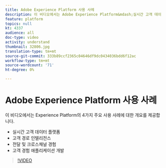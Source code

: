 ```yaml
---
title: Adobe Experience Platform 사용 사례
description: 이 비디오에서는 Adobe Experience Platform&mdash;실시간 고객 데이터 플랫폼, 고객 경로 인텔리전스, 전달 및 크로스 채널 경험, 고객 경험 애플리케이션 개발과 같은 4가지 주요 사용 사례를 간략하게 소개합니다.
feature: platform
topics: null
kt: 4337
audience: all
doc-type: video
activity: understand
thumbnail: 32806.jpg
translation-type: tm+mt
source-git-commit: 333b89ccf2365c04646df9dc0434036bdd6f12ac
workflow-type: tm+mt
source-wordcount: '71'
ht-degree: 0%

---
```



# Adobe Experience Platform 사용 사례

이 비디오에서는 Experience Platform의 4가지 주요 사용 사례에 대한 개요를 제공합니다.

* 실시간 고객 데이터 플랫폼
* 고객 경로 인텔리전스
* 전달 및 크로스채널 경험
* 고객 경험 애플리케이션 개발

>[!VIDEO](https://video.tv.adobe.com/v/32806?quality=12&learn=on)
